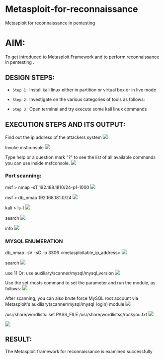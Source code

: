 # Metasploit-for-reconnaissance
Metasploit for reconnaissance in pentesting

# AIM:

To get introduced to Metasploit Framework and to  perform reconnaissance  in pentesting .

## DESIGN STEPS:

- `Step 1:` Install kali linux either in partition or virtual box or in live mode

- `Step 2:` Investigate on the various categories of tools as follows:

- `Step 3:` Open terminal and try execute some kali linux commands

## EXECUTION STEPS AND ITS OUTPUT:
Find out the ip address of the attackers system
![](1.PNG)

Invoke msfconsole
![](2.PNG)

Type help or a question mark "?" to see the list of all available commands you can use inside msfconsole.
![](3.png)

### Port scanning:
msf > nmap -sT 192.168.1810/24-p1-1000
![](4.png)

msf > db_nmap 192.168.181.0/24
![](5.png)

kali > ls-l
![](6.png)

search
![](7.PNG)

info
![](8.PNG)

### MYSQL ENUMERATION
db_nmap -sV -sC -p 3306 <metasploitable_ip_address>
![](9.PNG)

search
![](10.PNG)

use 11 Or: use auxiliary/scanner/mysql/mysql_version
![](11.PNG)

Use the set rhosts command to set the parameter and run the module, as follows:
![](12.PNG)

After scanning, you can also brute force MySQL root account via Metasploit's auxiliary(scanner/mysql/mysql_login) module
![](13.PNG)

/usr/share/wordlists: set PASS_FILE /usr/share/wordlistss/rockyou.txt
![](14.PNG)

![](15.PNG)
## RESULT:
The Metasploit framework for reconnaissance is  examined successfully

